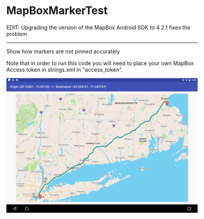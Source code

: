 # MapBoxMarkerTest
EDIT:
Upgrading the version of the MapBox Android SDK to 4.2.1 fixes the problem

---

Show how markers are not pinned accurately

Note that in order to run this code you will need to place your own MapBox Access token in strings.xml in "access_token".

![Screenshot](https://github.com/emnrd-ito/MapBoxMarkerTest/blob/master/MapBox-Screenshot.jpg)
